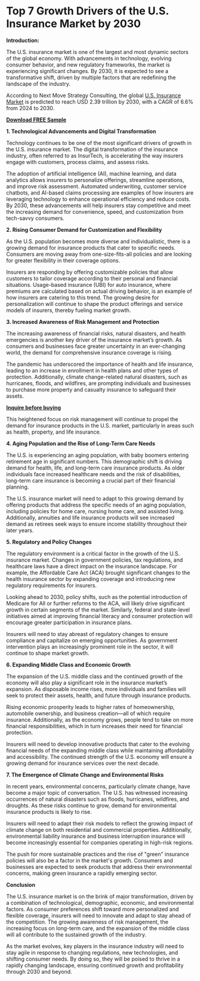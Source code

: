 # Top 7 Growth Drivers of the U.S. Insurance Market by 2030

**Introduction:**

The U.S. insurance market is one of the largest and most dynamic sectors of the global economy. With advancements in technology, evolving consumer behavior, and new regulatory frameworks, the market is experiencing significant changes. By 2030, it is expected to see a transformative shift, driven by multiple factors that are redefining the landscape of the industry. 

According to Next Move Strategy Consulting, the global [U.S. Insurance Market](https://www.nextmsc.com/report/us-insurance-market) is predicted to reach USD 2.39 trillion by 2030, with a CAGR of 6.6% from 2024 to 2030. 

[**Download FREE Sample**](https://www.nextmsc.com/us-insurance-market/request-sample)

**1. Technological Advancements and Digital Transformation**

Technology continues to be one of the most significant drivers of growth in the U.S. insurance market. The digital transformation of the insurance industry, often referred to as InsurTech, is accelerating the way insurers engage with customers, process claims, and assess risks.

The adoption of artificial intelligence (AI), machine learning, and data analytics allows insurers to personalize offerings, streamline operations, and improve risk assessment. Automated underwriting, customer service chatbots, and AI-based claims processing are examples of how insurers are leveraging technology to enhance operational efficiency and reduce costs. By 2030, these advancements will help insurers stay competitive and meet the increasing demand for convenience, speed, and customization from tech-savvy consumers.

**2. Rising Consumer Demand for Customization and Flexibility**

As the U.S. population becomes more diverse and individualistic, there is a growing demand for insurance products that cater to specific needs. Consumers are moving away from one-size-fits-all policies and are looking for greater flexibility in their coverage options.

Insurers are responding by offering customizable policies that allow customers to tailor coverage according to their personal and financial situations. Usage-based insurance (UBI) for auto insurance, where premiums are calculated based on actual driving behavior, is an example of how insurers are catering to this trend. The growing desire for personalization will continue to shape the product offerings and service models of insurers, thereby fueling market growth.

**3. Increased Awareness of Risk Management and Protection**

The increasing awareness of financial risks, natural disasters, and health emergencies is another key driver of the insurance market’s growth. As consumers and businesses face greater uncertainty in an ever-changing world, the demand for comprehensive insurance coverage is rising.

The pandemic has underscored the importance of health and life insurance, leading to an increase in enrollment in health plans and other types of protection. Additionally, climate change-related natural disasters, such as hurricanes, floods, and wildfires, are prompting individuals and businesses to purchase more property and casualty insurance to safeguard their assets.

[**Inquire before buying**](https://www.nextmsc.com/us-insurance-market/inquire-before-buying)

This heightened focus on risk management will continue to propel the demand for insurance products in the U.S. market, particularly in areas such as health, property, and life insurance.

**4. Aging Population and the Rise of Long-Term Care Needs**

The U.S. is experiencing an aging population, with baby boomers entering retirement age in significant numbers. This demographic shift is driving demand for health, life, and long-term care insurance products. As older individuals face increased healthcare needs and the risk of disabilities, long-term care insurance is becoming a crucial part of their financial planning.

The U.S. insurance market will need to adapt to this growing demand by offering products that address the specific needs of an aging population, including policies for home care, nursing home care, and assisted living. Additionally, annuities and life insurance products will see increased demand as retirees seek ways to ensure income stability throughout their later years.

**5. Regulatory and Policy Changes**

The regulatory environment is a critical factor in the growth of the U.S. insurance market. Changes in government policies, tax regulations, and healthcare laws have a direct impact on the insurance landscape. For example, the Affordable Care Act (ACA) brought significant changes to the health insurance sector by expanding coverage and introducing new regulatory requirements for insurers.

Looking ahead to 2030, policy shifts, such as the potential introduction of Medicare for All or further reforms to the ACA, will likely drive significant growth in certain segments of the market. Similarly, federal and state-level initiatives aimed at improving financial literacy and consumer protection will encourage greater participation in insurance plans.

Insurers will need to stay abreast of regulatory changes to ensure compliance and capitalize on emerging opportunities. As government intervention plays an increasingly prominent role in the sector, it will continue to shape market growth.

**6. Expanding Middle Class and Economic Growth**

The expansion of the U.S. middle class and the continued growth of the economy will also play a significant role in the insurance market’s expansion. As disposable income rises, more individuals and families will seek to protect their assets, health, and future through insurance products.

Rising economic prosperity leads to higher rates of homeownership, automobile ownership, and business creation—all of which require insurance. Additionally, as the economy grows, people tend to take on more financial responsibilities, which in turn increases their need for financial protection.

Insurers will need to develop innovative products that cater to the evolving financial needs of the expanding middle class while maintaining affordability and accessibility. The continued strength of the U.S. economy will ensure a growing demand for insurance services over the next decade.

**7. The Emergence of Climate Change and Environmental Risks**

In recent years, environmental concerns, particularly climate change, have become a major topic of conversation. The U.S. has witnessed increasing occurrences of natural disasters such as floods, hurricanes, wildfires, and droughts. As these risks continue to grow, demand for environmental insurance products is likely to rise.

Insurers will need to adapt their risk models to reflect the growing impact of climate change on both residential and commercial properties. Additionally, environmental liability insurance and business interruption insurance will become increasingly essential for companies operating in high-risk regions.

The push for more sustainable practices and the rise of "green" insurance policies will also be a factor in the market's growth. Consumers and businesses are expected to seek products that address their environmental concerns, making green insurance a rapidly emerging sector.

**Conclusion**

The U.S. insurance market is on the brink of major transformation, driven by a combination of technological, demographic, economic, and environmental factors. As consumer preferences shift toward more personalized and flexible coverage, insurers will need to innovate and adapt to stay ahead of the competition. The growing awareness of risk management, the increasing focus on long-term care, and the expansion of the middle class will all contribute to the sustained growth of the industry.

As the market evolves, key players in the insurance industry will need to stay agile in response to changing regulations, new technologies, and shifting consumer needs. By doing so, they will be poised to thrive in a rapidly changing landscape, ensuring continued growth and profitability through 2030 and beyond.

